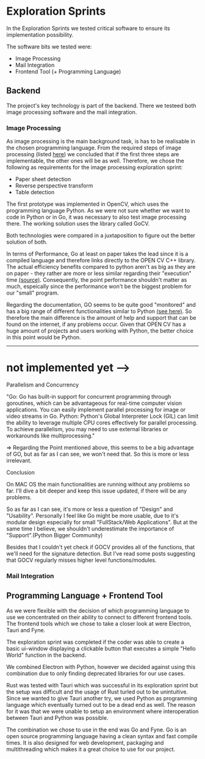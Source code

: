 # Exploration Sprints

In the Exploration Sprints we tested critical software to ensure its implementation possibility.

The software bits we tested were: 
 - Image Processing
 - Mail Integration
 - Frontend Tool (+ Programming Language)



## Backend

The project's key technology is part of the backend. There we testeed both image processing software and the mail integration.

### Image Processing

As image processing is the main background task, is has to be realisable in the chosen programming language. From the required steps of image processing (listed [here](ImageProcessing.md)) we concluded that if the first three steps are implementable, the other ones will be as well. Therefore, we chose the following as requirements for the image processing exploration sprint:

- Paper sheet detection
- Reverse perspective transform
- Table detection

The first prototype was implemented in OpenCV, which uses the programming language Python. As we were not sure whether we want to code in Python or in Go, it was necessary to also test image processing there. The working solution uses the library called GoCV.

Both technologies were compared in a juxtaposition to figure out the better solution of both.

In terms of Performance, Go at least on paper takes the lead since it is a compiled language and therefore links directly to the OPEN CV C++ library. The actual efficiency benefits compared to python aren't as big as they are on paper - they rather are more or less similar regarding their "execution" time [(source)](https://www.reddit.com/r/golang/comments/p5n05s/gocv_vs_opencv_python_performance/). Consequently, the point performance shouldn't matter as much, espeically since the performance won't be the biggest problem for our "small" program.

Regarding the documentation, GO seems to be quite good "monitored" and has a big range of different functionalities similar to Python [(see here)](https://pkg.go.dev/gocv.io/x/gocv#section-documentation).
So therefore the main difference is the amount of help and support that can be found on the internet, if any problems occur. Given that OPEN CV has a huge amount of projects and users working with Python, the better choice in this point would be Python. 

-----
# not implemented yet -->

Parallelism and Concurrency

"Go: Go has built-in support for concurrent programming through goroutines, which can be advantageous for real-time computer vision applications. You can easily implement parallel processing for image or video streams in Go.
Python: Python's Global Interpreter Lock (GIL) can limit the ability to leverage multiple CPU cores effectively for parallel processing. To achieve parallelism, you may need to use external libraries or workarounds like multiprocessing."

=> Regarding the Point mentioned above, this seems to be a big advantage of GO, but as far as I can see, we won't need that. So this is more or less irrelevant.

Conclusion

On MAC OS the main functionalities are running without any problems so far.
I'll dive a bit deeper and keep this issue updated, if there will be any problems.

So as far as I can see, it's more or less a question of "Design" and "Usability".
Personally I feel like Go might be more usable, due to it's modular design especially for small "FullStack/Web Applications".
But at the same time I believe, we shouldn't underestimate the importance of "Support".(Python Bigger Community)

Besides that I couldn't yet check if GOCV provides all of the functions, that we'll need for the signature detection. But I've read some posts suggesting that GOCV regularly misses higher level functions/modules.

### Mail Integration

 ## Programming Language + Frontend Tool

 As we were flexible with the decision of which programming language to use we concentrated on their ability to connect to different frontend tools. The frontend tools which we chose to take a closer look at were Electron, Tauri and Fyne. 

The exploration sprint was completed if the coder was able to create a basic ui-window displaying a clickable button that executes a simple "Hello World" function in the backend.

We combined Electron with Python, however we decided against using this combination due to only finding deprecated libraries for our use cases.

Rust was tested with Tauri which was successful in its exploration sprint but the setup was difficult and the usage of Rust turled out to be unintuitive. Since we wanted to give Tauri another try, we used Python as programming language which eventually turned out to be a dead end as well. The reason for it was that we were unable to setup an environment where interoperation between Tauri and Python was possible.

The combination we chose to use in the end was Go and Fyne. Go is an open source programming language having a clean syntax and fast compile times. It is also designed for web development, packaging and multithreading which makes it a great choice to use for our project.


